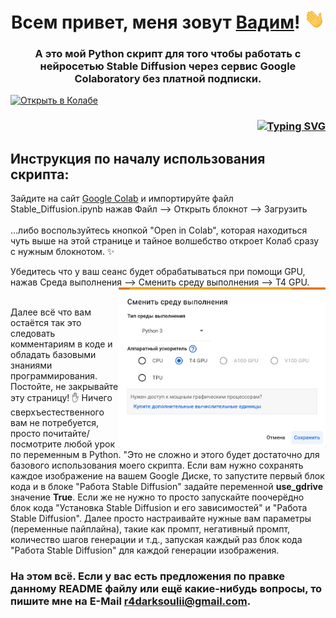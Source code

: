 <h1 align="center">Всем привет, меня зовут <a href="https://ran4erep,github.io" target="_blank">Вадим</a>!
<img src="https://github.com/ran4erep/ran4erep.github.io/blob/master/img/Hi.gif" height="32"/></h1>
<h3 align="center">А это мой Python скрипт для того чтобы работать с нейросетью Stable Diffusion через сервис Google Colaboratory без платной подписки.</h3>

<a href="https://colab.research.google.com/github/ran4erep/Stable-Colab/blob/main/Stable_Diffusion.ipynb" target="_parent"><img src="https://colab.research.google.com/assets/colab-badge.svg" alt="Открыть в Колабе"/></a>

<h3 align="right"><a href="https://git.io/typing-svg"><img src="https://readme-typing-svg.herokuapp.com?font=Fira+Code&pause=1000&color=247EA6&random=false&width=435&lines=Tensors+must+flow..." alt="Typing SVG" /></a></h3>

<h2>Инструкция по началу использования скрипта:</h2>

Зайдите на сайт <a href="https://colab.research.google.com">Google Colab</a>  и импортируйте файл Stable_Diffusion.ipynb нажав Файл --> Открыть блокнот --> Загрузить
<br><br>
...либо воспользуйтесь кнопкой "Open in Colab", которая находиться чуть выше на этой странице и тайное волшебство откроет Колаб сразу с нужным блокнотом. ✨

<p>Убедитесь что у ваш сеанс будет обрабатываться при помощи GPU, нажав Среда выполнения --> Сменить среду выполнения --> T4 GPU.
  <img src="https://github.com/ran4erep/ran4erep.github.io/blob/master/img/gpu.png" height="256" align="right" /></p>
<br>
Далее всё что вам остаётся так это следовать комментариям в коде и обладать базовыми знаниями программирования. Постойте, не закрывайте эту страницу! ✋ Ничего сверхъестественного вам не потребуется, просто почитайте/посмотрите любой урок по переменным в Python. "Это не сложно и этого будет достаточно для базового использования моего скрипта. Если вам нужно сохранять каждое изображение на вашем Google Диске, то запустите первый блок кода и в блоке "Работа Stable Diffusion" задайте переменной <b>use_gdrive</b> значение <b>True</b>. Если же не нужно то просто запускайте поочерёдно блок кода "Установка Stable Diffusion и его зависимостей" и "Работа Stable Diffusion". Далее просто настраивайте нужные вам параметры (переменные пайплайна), такие как промпт, негативный промпт, количество шагов генерации и т.д., запуская каждый раз блок кода "Работа Stable Diffusion" для каждой генерации изображения.
<br>
<h3>На этом всё. Если у вас есть предложения по правке данному README файлу или ещё какие-нибудь вопросы, то пишите мне на E-Mail <a href="mailto:r4darksoulii@gmail.com">r4darksoulii@gmail.com</a>.</h3>
